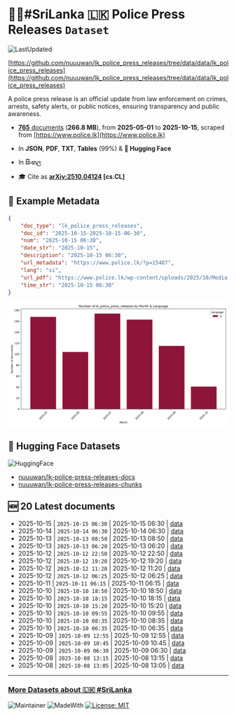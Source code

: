 # 👮‍♂️#SriLanka 🇱🇰 Police Press Releases `Dataset`

![LastUpdated](https://img.shields.io/badge/last_updated-2025--10--16_08:37:56-green)

[https://github.com/nuuuwan/lk_police_press_releases/tree/data/data/lk_police_press_releases](https://github.com/nuuuwan/lk_police_press_releases/tree/data/data/lk_police_press_releases)

A police press release is an official update from law enforcement on crimes, arrests, safety alerts, or public notices, ensuring transparency and public awareness.

- [**765** documents](https://github.com/nuuuwan/lk_police_press_releases/tree/data/data/lk_police_press_releases) (**266.8 MB**), from **2025-05-01** to **2025-10-15**, scraped from [https://www.police.lk](https://www.police.lk)

- In **JSON**, **PDF**, **TXT**, **Tables** (99%) & **🤗 Hugging Face**

- In **සිංහල**

- 🎓 Cite as **[arXiv:2510.04124](https://arxiv.org/abs/2510.04124) [cs.CL]**

## 📝 Example Metadata

```json
{
    "doc_type": "lk_police_press_releases",
    "doc_id": "2025-10-15-2025-10-15-06-30",
    "num": "2025-10-15 06:30",
    "date_str": "2025-10-15",
    "description": "2025-10-15 06:30",
    "url_metadata": "https://www.police.lk/?p=15487",
    "lang": "si",
    "url_pdf": "https://www.police.lk/wp-content/uploads/2025/10/Media-on-2025.10.15-at-0600-_compressed.pdf",
    "time_str": "2025-10-15 06:30"
}
```

![Chart](https://raw.githubusercontent.com/nuuuwan/lk_police_press_releases/refs/heads/data/data/lk_police_press_releases/docs_by_month_and_lang.png)

## 🤗 Hugging Face Datasets

![HuggingFace](https://img.shields.io/badge/-HuggingFace-FDEE21?style=for-the-badge&logo=HuggingFace)

- [nuuuwan/lk-police-press-releases-docs](https://huggingface.co/datasets/nuuuwan/lk-police-press-releases-docs)
- [nuuuwan/lk-police-press-releases-chunks](https://huggingface.co/datasets/nuuuwan/lk-police-press-releases-chunks)

## 🆕 20 Latest documents

- 2025-10-15 | `2025-10-15 06:30` | 2025-10-15 06:30 | [data](https://github.com/nuuuwan/lk_police_press_releases/tree/data/data/lk_police_press_releases/2020s/2025/2025-10-15-2025-10-15-06-30)
- 2025-10-14 | `2025-10-14 06:30` | 2025-10-14 06:30 | [data](https://github.com/nuuuwan/lk_police_press_releases/tree/data/data/lk_police_press_releases/2020s/2025/2025-10-14-2025-10-14-06-30)
- 2025-10-13 | `2025-10-13 08:50` | 2025-10-13 08:50 | [data](https://github.com/nuuuwan/lk_police_press_releases/tree/data/data/lk_police_press_releases/2020s/2025/2025-10-13-2025-10-13-08-50)
- 2025-10-13 | `2025-10-13 06:20` | 2025-10-13 06:20 | [data](https://github.com/nuuuwan/lk_police_press_releases/tree/data/data/lk_police_press_releases/2020s/2025/2025-10-13-2025-10-13-06-20)
- 2025-10-12 | `2025-10-12 22:50` | 2025-10-12 22:50 | [data](https://github.com/nuuuwan/lk_police_press_releases/tree/data/data/lk_police_press_releases/2020s/2025/2025-10-12-2025-10-12-22-50)
- 2025-10-12 | `2025-10-12 19:20` | 2025-10-12 19:20 | [data](https://github.com/nuuuwan/lk_police_press_releases/tree/data/data/lk_police_press_releases/2020s/2025/2025-10-12-2025-10-12-19-20)
- 2025-10-12 | `2025-10-12 11:20` | 2025-10-12 11:20 | [data](https://github.com/nuuuwan/lk_police_press_releases/tree/data/data/lk_police_press_releases/2020s/2025/2025-10-12-2025-10-12-11-20)
- 2025-10-12 | `2025-10-12 06:25` | 2025-10-12 06:25 | [data](https://github.com/nuuuwan/lk_police_press_releases/tree/data/data/lk_police_press_releases/2020s/2025/2025-10-12-2025-10-12-06-25)
- 2025-10-11 | `2025-10-11 06:15` | 2025-10-11 06:15 | [data](https://github.com/nuuuwan/lk_police_press_releases/tree/data/data/lk_police_press_releases/2020s/2025/2025-10-11-2025-10-11-06-15)
- 2025-10-10 | `2025-10-10 18:50` | 2025-10-10 18:50 | [data](https://github.com/nuuuwan/lk_police_press_releases/tree/data/data/lk_police_press_releases/2020s/2025/2025-10-10-2025-10-10-18-50)
- 2025-10-10 | `2025-10-10 18:15` | 2025-10-10 18:15 | [data](https://github.com/nuuuwan/lk_police_press_releases/tree/data/data/lk_police_press_releases/2020s/2025/2025-10-10-2025-10-10-18-15)
- 2025-10-10 | `2025-10-10 15:20` | 2025-10-10 15:20 | [data](https://github.com/nuuuwan/lk_police_press_releases/tree/data/data/lk_police_press_releases/2020s/2025/2025-10-10-2025-10-10-15-20)
- 2025-10-10 | `2025-10-10 09:55` | 2025-10-10 09:55 | [data](https://github.com/nuuuwan/lk_police_press_releases/tree/data/data/lk_police_press_releases/2020s/2025/2025-10-10-2025-10-10-09-55)
- 2025-10-10 | `2025-10-10 08:35` | 2025-10-10 08:35 | [data](https://github.com/nuuuwan/lk_police_press_releases/tree/data/data/lk_police_press_releases/2020s/2025/2025-10-10-2025-10-10-08-35)
- 2025-10-10 | `2025-10-10 06:35` | 2025-10-10 06:35 | [data](https://github.com/nuuuwan/lk_police_press_releases/tree/data/data/lk_police_press_releases/2020s/2025/2025-10-10-2025-10-10-06-35)
- 2025-10-09 | `2025-10-09 12:55` | 2025-10-09 12:55 | [data](https://github.com/nuuuwan/lk_police_press_releases/tree/data/data/lk_police_press_releases/2020s/2025/2025-10-09-2025-10-09-12-55)
- 2025-10-09 | `2025-10-09 10:45` | 2025-10-09 10:45 | [data](https://github.com/nuuuwan/lk_police_press_releases/tree/data/data/lk_police_press_releases/2020s/2025/2025-10-09-2025-10-09-10-45)
- 2025-10-09 | `2025-10-09 06:30` | 2025-10-09 06:30 | [data](https://github.com/nuuuwan/lk_police_press_releases/tree/data/data/lk_police_press_releases/2020s/2025/2025-10-09-2025-10-09-06-30)
- 2025-10-08 | `2025-10-08 13:15` | 2025-10-08 13:15 | [data](https://github.com/nuuuwan/lk_police_press_releases/tree/data/data/lk_police_press_releases/2020s/2025/2025-10-08-2025-10-08-13-15)
- 2025-10-08 | `2025-10-08 13:05` | 2025-10-08 13:05 | [data](https://github.com/nuuuwan/lk_police_press_releases/tree/data/data/lk_police_press_releases/2020s/2025/2025-10-08-2025-10-08-13-05)

---

### [More Datasets about 🇱🇰 #SriLanka](https://github.com/nuuuwan/lk_datasets)

![Maintainer](https://img.shields.io/badge/maintainer-nuuuwan-red)
![MadeWith](https://img.shields.io/badge/made_with-python-blue)
[![License: MIT](https://img.shields.io/badge/License-MIT-yellow.svg)](https://opensource.org/licenses/MIT)
